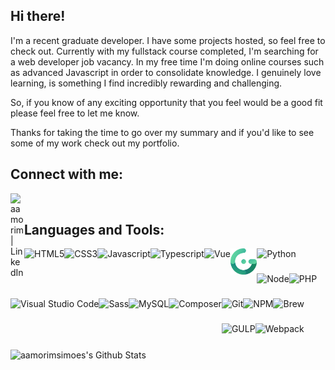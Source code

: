 <!--
**aamorimsimoes/aamorimsimoes** is a ✨ _special_ ✨ repository because its `README.md` (this file) appears on your GitHub profile.
-->


## Hi there!

I'm a recent graduate developer. I have some projects hosted, so feel free to check out. 
Currently with my fullstack course completed, I'm searching for a web developer job vacancy. In my free time I'm doing online courses such as advanced Javascript in order to consolidate knowledge.
I genuinely love learning, is something I find incredibly rewarding and challenging. 

So, if you know of any exciting opportunity that you feel would be a good fit please feel free to let me know.

Thanks for taking the time to go over my summary and if you'd like to see some of my work check out my portfolio.


## Connect with me:

[<img align="left" alt="aamorim | LinkedIn" width="22px" src="https://cdn.jsdelivr.net/npm/simple-icons@v3/icons/linkedin.svg" />](https://www.linkedin.com/in/andreamorimsimoes)

<br />

## Languages and Tools:

[<img align="left" alt="HTML5" height="40px" src="https://images.vexels.com/media/users/3/166383/isolated/preview/6024bc5746d7436c727825dc4fc23c22-html-programming-language-icon-by-vexels.png" />][HTML5]
[<img align="left" alt="CSS3" height="40px" src="https://3.bp.blogspot.com/-oRSUw_TmO9o/XIb61m88fcI/AAAAAAAAIq0/vnxl2zzsXEQsnHI2fH4GjKu_ZT0urRo4wCK4BGAYYCw/s1600/icon%2Bcss%2B3.png" />][CSS3]
[<img align="left" alt="Javascript" height="40px" src="https://encrypted-tbn0.gstatic.com/images?q=tbn%3AANd9GcTGnwhltDp6v141Wc08D17U-3zGku-gjJEgNg&usqp=CAU" />][Javascript]
[<img align="left" alt="Typescript" height="40px" src="https://img2.pngio.com/microsoft-delivers-typescript-30-angular-support-coming-soon-typescript-png-816_816.png" />][Typescript]
[<img align="left" alt="Vue" height="50px" src="https://a.storyblok.com/f/39898/1024x1024/dea4e1b62d/vue-js_logo-svg.png" />][Vue]
[<img align="left" alt="Gridsome" height="42px" src="https://raw.githubusercontent.com/gridsome/gridsome/master/assets/logo.png" />][Gridsome]
[<img align="left" alt="Python" height="40px" src="https://dwain.mylaserlevelguide.com/pic/13570248_full-clipart-python-76-python-python-log-python-logo-clipart-clipartlook.png" />][Python]
[<img align="left" alt="Node" height="40px" src="https://upload.wikimedia.org/wikipedia/commons/thumb/d/d9/Node.js_logo.svg/1280px-Node.js_logo.svg.png" />][Node]
[<img align="left" alt="PHP" height="40px" src="https://www.vippng.com/png/full/229-2290124_abraia-php-api-library-logo-php-en-png.png" />][PHP]
[<img align="left" alt="Visual Studio Code" height="35px" src="https://upload.wikimedia.org/wikipedia/commons/thumb/9/9a/Visual_Studio_Code_1.35_icon.svg/1024px-Visual_Studio_Code_1.35_icon.svg.png" />][Visual Studio Code]

<br />
<br />
<br />

[<img align="left" alt="Sass" height="40px" src="https://cdn.iconscout.com/icon/free/png-512/sass-226054.png" />][SASS]
[<img align="left" alt="MySQL" height="40px" src="https://www.freepnglogos.com/uploads/logo-mysql-png/logo-mysql-mysql-and-moodle-elearningworld-5.png" />][MySQL]
[<img align="left" alt="Composer" height="42px" src="https://image.flaticon.com/icons/png/512/919/919840.png" />][Composer]
[<img align="left" alt="Git" height="40px" src="https://upload.wikimedia.org/wikipedia/commons/thumb/e/e0/Git-logo.svg/1280px-Git-logo.svg.png" />][Git]
[<img align="left" alt="NPM" height="40px" src="https://upload.wikimedia.org/wikipedia/commons/thumb/d/db/Npm-logo.svg/1280px-Npm-logo.svg.png" />][NPM]
[<img align="left" alt="Brew" height="40px" src="https://brew.sh/assets/img/homebrew-256x256.png" />][Brew]
[<img align="left" alt="GULP" height="42px" src="https://cdn.iconscout.com/icon/free/png-256/gulp-226000.png" />][GULP]
[<img align="left" alt="Webpack" height="42px" src="https://raw.githubusercontent.com/webpack/media/master/logo/icon-square-big.png" />][Webpack]


<br />
<br />

<img align="left" alt="aamorimsimoes's Github Stats" src="https://github-readme-stats.vercel.app/api?username=aamorimsimoes&show_icons=true&hide_border=true" />


[HTML5]: https://developer.mozilla.org/en-US/docs/Web/Guide/HTML/HTML5
[CSS3]: https://developer.mozilla.org/en-US/docs/Web/CSS
[Composer]: https://getcomposer.org/
[Vue]: https://vuejs.org/
[Gridsome]: https://gridsome.org/
[Node]: https://nodejs.org/en/
[SASS]: https://sass-lang.com/
[Javascript]: https://developer.mozilla.org/en-US/docs/Web/JavaScript
[Typescript]: https://www.typescriptlang.org/
[MySQL]: https://www.mysql.com/
[Python]: https://www.python.org/
[Visual Studio Code]: https://code.visualstudio.com/
[Git]: https://git-scm.com/
[NPM]: https://www.npmjs.com/
[Brew]: https://brew.sh/
[PHP]: https://www.php.net/
[GULP]: https://gulpjs.com/
[Webpack]: https://webpack.js.org/
